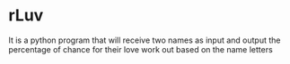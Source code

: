 # rLuv
It is a python program that will receive two names as input and output the percentage of chance for their love work out based on the name letters
